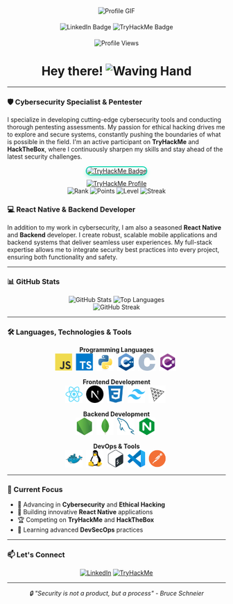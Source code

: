<div id="header" align="center">
  <img src="https://media1.giphy.com/media/v1.Y2lkPTc5MGI3NjExNmFpOTM3b3NhZHMya25rMXc5NXd5N3UwMmVkbmVnM2lpOTh1czN1aiZlcD12MV9pbnRlcm5hbF9naWZfYnlfaWQmY3Q9Zw/2RiU1RUjyh4C4/giphy.webp" width="200" alt="Profile GIF" />
  
  <div id="badges" style="margin: 20px 0;">
    <a href="https://www.linkedin.com/in/tommy-tal-133946298/" style="text-decoration: none;">
      <img src="https://img.shields.io/badge/LinkedIn-blue?style=for-the-badge&logo=linkedin&logoColor=white" alt="LinkedIn Badge"/>
    </a>
    <a href="https://tryhackme.com/p/Byt3Wizz" style="text-decoration: none;">
      <img src="https://img.shields.io/badge/TryHackMe-212C42?style=for-the-badge&logo=tryhackme&logoColor=white" alt="TryHackMe Badge"/>
    </a>
  </div>
  
  <img src="https://komarev.com/ghpvc/?username=ByteWhiz&style=flat-square&color=blue" alt="Profile Views"/>
  
  <h1>
    Hey there!
    <img src="https://media.giphy.com/media/hvRJCLFzcasrR4ia7z/giphy.gif" width="30px" alt="Waving Hand"/>
  </h1>
</div>

---

### 🛡️ Cybersecurity Specialist & Pentester

I specialize in developing cutting-edge cybersecurity tools and conducting thorough pentesting assessments. My passion for ethical hacking drives me to explore and secure systems, constantly pushing the boundaries of what is possible in the field. I'm an active participant on **TryHackMe** and **HackTheBox**, where I continuously sharpen my skills and stay ahead of the latest security challenges.

<div align="center">
  <a href="https://tryhackme.com/p/Byt3Wizz">
    <img src="https://tryhackme-badges.s3.amazonaws.com/Byt3Wizz.png" alt="TryHackMe Badge" style="border-radius: 12px; border: 2px solid #00D4AA; box-shadow: 0 4px 8px rgba(0, 212, 170, 0.3);" />
  </a>
</div>

<!-- Alternative: Custom animated badge using shields.io -->
<div align="center" style="margin: 10px 0;">
  <a href="https://tryhackme.com/p/Byt3Wizz">
    <img src="https://img.shields.io/badge/🎯_TryHackMe-Byt3Wizz-red?style=for-the-badge&logo=tryhackme&logoColor=white&labelColor=212C42&color=00D4AA&link=https://tryhackme.com/p/Byt3Wizz" alt="TryHackMe Profile"/>
  </a>
  <br/>
  <img src="https://img.shields.io/badge/🏆_Rank-31057-yellow?style=flat-square&labelColor=212C42&color=FFD700" alt="Rank"/>
  <img src="https://img.shields.io/badge/⭐_Points-23-blue?style=flat-square&labelColor=212C42&color=87CEEB" alt="Points"/>
  <img src="https://img.shields.io/badge/📊_Level-141-green?style=flat-square&labelColor=212C42&color=00D4AA" alt="Level"/>
  <img src="https://img.shields.io/badge/🔥_Streak-0_days-orange?style=flat-square&labelColor=212C42&color=FFA500" alt="Streak"/>
</div>

### 💻 React Native & Backend Developer

In addition to my work in cybersecurity, I am also a seasoned **React Native** and **Backend** developer. I create robust, scalable mobile applications and backend systems that deliver seamless user experiences. My full-stack expertise allows me to integrate security best practices into every project, ensuring both functionality and safety.

---

### 📊 GitHub Stats

<div align="center">
  <img src="https://github-readme-stats.vercel.app/api?username=ByteWhiz&show_icons=true&theme=dark&hide_border=true&count_private=true" height="150" alt="GitHub Stats" />
  <img src="https://github-readme-stats.vercel.app/api/top-langs/?username=ByteWhiz&layout=compact&theme=dark&hide_border=true" height="150" alt="Top Languages" />
</div>

<div align="center">
  <img src="https://github-readme-streak-stats.herokuapp.com/?user=ByteWhiz&theme=dark&hide_border=true" alt="GitHub Streak" />
</div>

---

### 🛠️ Languages, Technologies & Tools

<div align="center">

**Programming Languages**
<br/>
<img src="https://github.com/devicons/devicon/blob/master/icons/javascript/javascript-original.svg" title="JavaScript" alt="JavaScript" width="40" height="40"/>&nbsp;
<img src="https://github.com/devicons/devicon/blob/master/icons/typescript/typescript-original.svg" title="TypeScript" alt="TypeScript" width="40" height="40"/>&nbsp;
<img src="https://github.com/devicons/devicon/blob/master/icons/python/python-original.svg" title="Python" alt="Python" width="40" height="40"/>&nbsp;
<img src="https://github.com/devicons/devicon/blob/master/icons/cplusplus/cplusplus-original.svg" title="C++" alt="C++" width="40" height="40"/>&nbsp;
<img src="https://github.com/devicons/devicon/blob/master/icons/c/c-original.svg" title="C" alt="C" width="40" height="40"/>&nbsp;
<img src="https://github.com/devicons/devicon/blob/master/icons/csharp/csharp-original.svg" title="C#" alt="C#" width="40" height="40"/>&nbsp;

**Frontend Development**
<br/>
<img src="https://github.com/devicons/devicon/blob/master/icons/react/react-original.svg" title="React Native" alt="React Native" width="40" height="40"/>&nbsp;
<img src="https://github.com/devicons/devicon/blob/master/icons/nextjs/nextjs-original.svg" title="Next.js" alt="Next.js" width="40" height="40"/>&nbsp;
<img src="https://github.com/devicons/devicon/blob/master/icons/css3/css3-plain.svg" title="CSS3" alt="CSS" width="40" height="40"/>&nbsp;
<img src="https://github.com/devicons/devicon/blob/master/icons/tailwindcss/tailwindcss-original.svg" title="Tailwind CSS" alt="Tailwind CSS" width="40" height="40"/>&nbsp;
<img src="https://github.com/devicons/devicon/blob/master/icons/threejs/threejs-original.svg" title="Three.js" alt="Three.js" width="40" height="40"/>&nbsp;

**Backend Development**
<br/>
<img src="https://github.com/devicons/devicon/blob/master/icons/nodejs/nodejs-original.svg" title="Node.js" alt="Node.js" width="40" height="40"/>&nbsp;
<img src="https://github.com/devicons/devicon/blob/master/icons/mongodb/mongodb-original.svg" title="MongoDB" alt="MongoDB" width="40" height="40"/>&nbsp;
<img src="https://github.com/devicons/devicon/blob/master/icons/mysql/mysql-original.svg" title="MySQL" alt="MySQL" width="40" height="40"/>&nbsp;
<img src="https://github.com/devicons/devicon/blob/master/icons/nginx/nginx-original.svg" title="Nginx" alt="Nginx" width="40" height="40"/>&nbsp;

**DevOps & Tools**
<br/>
<img src="https://github.com/devicons/devicon/blob/master/icons/docker/docker-original.svg" title="Docker" alt="Docker" width="40" height="40"/>&nbsp;
<img src="https://github.com/devicons/devicon/blob/master/icons/linux/linux-original.svg" title="Linux" alt="Linux" width="40" height="40"/>&nbsp;
<img src="https://github.com/devicons/devicon/blob/master/icons/bash/bash-original.svg" title="Bash" alt="Bash" width="40" height="40"/>&nbsp;
<img src="https://github.com/devicons/devicon/blob/master/icons/vscode/vscode-original.svg" title="VSCode" alt="VSCode" width="40" height="40"/>&nbsp;
<img src="https://github.com/devicons/devicon/blob/master/icons/postman/postman-original.svg" title="Postman" alt="Postman" width="40" height="40"/>&nbsp;

</div>

---

### 🎯 Current Focus

- 🔐 Advancing in **Cybersecurity** and **Ethical Hacking**
- 📱 Building innovative **React Native** applications
- 🏆 Competing on **TryHackMe** and **HackTheBox**
- 🌱 Learning advanced **DevSecOps** practices

---

### 📫 Let's Connect

<div align="center">
  
[![LinkedIn](https://img.shields.io/badge/LinkedIn-0077B5?style=for-the-badge&logo=linkedin&logoColor=white)](https://www.linkedin.com/in/tommy-tal-133946298/)
[![TryHackMe](https://img.shields.io/badge/TryHackMe-212C42?style=for-the-badge&logo=tryhackme&logoColor=white)](https://tryhackme.com/p/Byt3Wizz)

</div>

---

<div align="center">
  <i>🔒 "Security is not a product, but a process" - Bruce Schneier</i>
</div>
